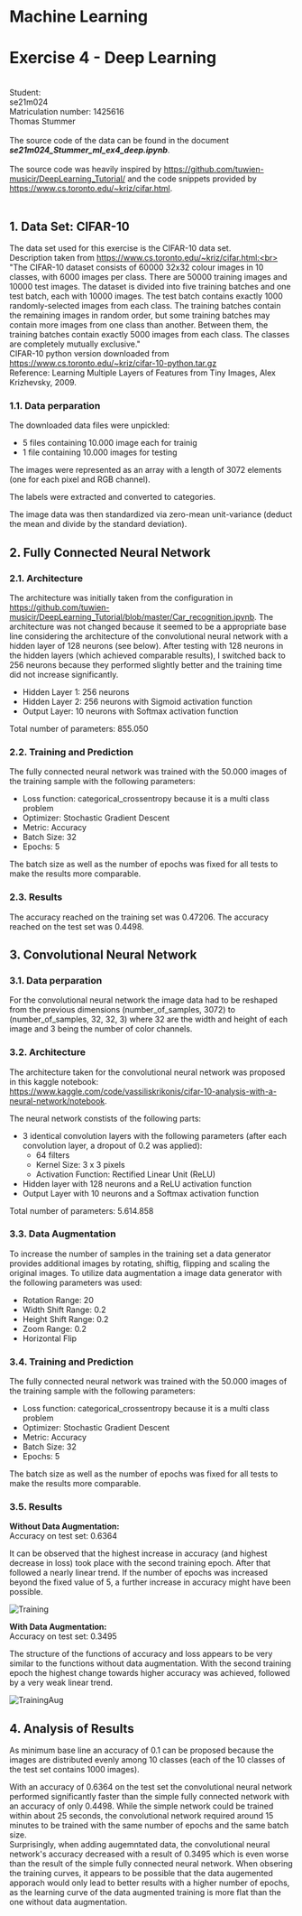 # Machine Learning

# Exercise 4 - Deep Learning

<br/>Student:
<br/>se21m024
<br/>Matriculation number: 1425616
<br/>Thomas Stummer
<br/><br/>The source code of the data can be found in the document <b><i>se21m024_Stummer_ml_ex4_deep.ipynb</i></b>.
<br/><br/>
The source code was heavily inspired by https://github.com/tuwien-musicir/DeepLearning_Tutorial/ and the code snippets provided by https://www.cs.toronto.edu/~kriz/cifar.html.
<br/><br/>

## 1. Data Set: CIFAR-10

The data set used for this exercise is the CIFAR-10 data set.<br>
Description taken from https://www.cs.toronto.edu/~kriz/cifar.html:<br>
"The CIFAR-10 dataset consists of 60000 32x32 colour images in 10 classes, with 6000 images per class. There are 50000 training images and 10000 test images. The dataset is divided into five training batches and one test batch, each with 10000 images. The test batch contains exactly 1000 randomly-selected images from each class. The training batches contain the remaining images in random order, but some training batches may contain more images from one class than another. Between them, the training batches contain exactly 5000 images from each class. The classes are completely mutually exclusive."<br>
CIFAR-10 python version downloaded from https://www.cs.toronto.edu/~kriz/cifar-10-python.tar.gz<br>
Reference: Learning Multiple Layers of Features from Tiny Images, Alex Krizhevsky, 2009.

### 1.1. Data perparation

The downloaded data files were unpickled:

- 5 files containing 10.000 image each for trainig
- 1 file containing 10.000 images for testing

The images were represented as an array with a length of 3072 elements (one for each pixel and RGB channel).

The labels were extracted and converted to categories.

The image data was then standardized via zero-mean unit-variance (deduct the mean and divide by the standard deviation).

<div style="page-break-after: always"></div>

## 2. Fully Connected Neural Network

### 2.1. Architecture

The architecture was initially taken from the configuration in https://github.com/tuwien-musicir/DeepLearning_Tutorial/blob/master/Car_recognition.ipynb. The architecture was not changed because it seemed to be a appropriate base line considering the architecture of the convolutional neural network with a hidden layer of 128 neurons (see below). After testing with 128 neurons in the hidden layers (which achieved comparable results), I switched back to 256 neurons because they performed slightly better and the training time did not increase significantly.

- Hidden Layer 1: 256 neurons
- Hidden Layer 2: 256 neurons with Sigmoid activation function
- Output Layer: 10 neurons with Softmax activation function

Total number of parameters: 855.050

### 2.2. Training and Prediction

The fully connected neural network was trained with the 50.000 images of the training sample with the following parameters:

- Loss function: categorical_crossentropy because it is a multi class problem
- Optimizer: Stochastic Gradient Descent
- Metric: Accuracy
- Batch Size: 32
- Epochs: 5

The batch size as well as the number of epochs was fixed for all tests to make the results more comparable.

### 2.3. Results

The accuracy reached on the training set was 0.47206.
The accuracy reached on the test set was 0.4498.

<div style="page-break-after: always"></div>

## 3. Convolutional Neural Network

### 3.1. Data perparation

For the convolutional neural network the image data had to be reshaped from the previous dimensions (number_of_samples, 3072) to (number_of_samples, 32, 32, 3) where 32 are the width and height of each image and 3 being the number of color channels.

### 3.2. Architecture

The architecture taken for the convolutional neural network was proposed in this kaggle notebook: https://www.kaggle.com/code/vassiliskrikonis/cifar-10-analysis-with-a-neural-network/notebook.

The neural network constists of the following parts:

- 3 identical convolution layers with the following parameters (after each convolution layer, a dropout of 0.2 was applied):
  - 64 filters
  - Kernel Size: 3 x 3 pixels
  - Activation Function: Rectified Linear Unit (ReLU)
- Hidden layer with 128 neurons and a ReLU activation function
- Output Layer with 10 neurons and a Softmax activation function

Total number of parameters: 5.614.858

### 3.3. Data Augmentation

To increase the number of samples in the training set a data generator provides additional images by rotating, shiftig, flipping and scaling the original images.
To utilize data augmentation a image data generator with the following parameters was used:

- Rotation Range: 20
- Width Shift Range: 0.2
- Height Shift Range: 0.2
- Zoom Range: 0.2
- Horizontal Flip

### 3.4. Training and Prediction

The fully connected neural network was trained with the 50.000 images of the training sample with the following parameters:

- Loss function: categorical_crossentropy because it is a multi class problem
- Optimizer: Stochastic Gradient Descent
- Metric: Accuracy
- Batch Size: 32
- Epochs: 5

The batch size as well as the number of epochs was fixed for all tests to make the results more comparable.

<div style="page-break-after: always"></div>

### 3.5. Results

<b>Without Data Augmentation:</b><br>
Accuracy on test set: 0.6364

It can be observed that the highest increase in accuracy (and highest decrease in loss) took place with the second training epoch. After that followed a nearly linear trend. If the number of epochs was increased beyond the fixed value of 5, a further increase in accuracy might have been possible.

![Training](./screenshots/Training.png)

<div style="page-break-after: always"></div>

<b>With Data Augmentation:</b><br>
Accuracy on test set: 0.3495

The structure of the functions of accuracy and loss appears to be very similar to the functions without data augmentation. With the second training epoch the highest change towards higher accuracy was achieved, followed by a very weak linear trend.

![TrainingAug](./screenshots/TrainingAug.png)

## 4. Analysis of Results

As minimum base line an accuracy of 0.1 can be proposed because the images are distributed evenly among 10 classes (each of the 10 classes of the test set contains 1000 images).

With an accuracy of 0.6364 on the test set the convolutional neural network performed significantly faster than the simple fully connected network with an accuracy of only 0.4498. While the simple network could be trained within about 25 seconds, the convolutional network required around 15 minutes to be trained with the same number of epochs and the same batch size.<br>
Surprisingly, when adding augemntated data, the convolutional neural network's accuracy decreased with a result of 0.3495 which is even worse than the result of the simple fully connected neural network. When obsering the training curves, it appears to be possible that the data augemented apporach would only lead to better results with a higher number of epochs, as the learning curve of the data augmented training is more flat than the one without data augmentation.
